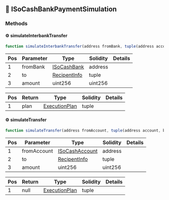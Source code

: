 ## 📜 ISoCashBankPaymentSimulation

### Methods

#### ⚙️ __simulateInterbankTransfer__
```js
function simulateInterbankTransfer(address fromBank, tuple(address account, bytes11 bic, bytes32 iban) to, uint256 amount) view returns (tuple(uint256 transferId, address debitLocalAccount, address creditLocalAccount, address payFromNostro, address payViaBank, tuple(uint8 model, address bank, address account) payViaAccount, tuple(uint8 model, address bank, address account) payToAccount) plan)
```
| Pos | Parameter | Type | Solidity | Details |
| --- | --- | --- | --- | --- |
|1 | fromBank | [ISoCashBank](./api-t-ISoCashBank.md) | address |  |
|2 | to | [RecipentInfo](./api-t-RecipentInfo.md) | tuple |  |
|3 | amount | uint256 | uint256 |  |


| Pos | Return | Type | Solidity | Details |
| --- | --- | --- | --- | --- |
|1 | plan | [ExecutionPlan](./api-t-ExecutionPlan.md) | tuple |  |


#### ⚙️ __simulateTransfer__
```js
function simulateTransfer(address fromAccount, tuple(address account, bytes11 bic, bytes32 iban) to, uint256 amount) view returns (tuple(uint256 transferId, address debitLocalAccount, address creditLocalAccount, address payFromNostro, address payViaBank, tuple(uint8 model, address bank, address account) payViaAccount, tuple(uint8 model, address bank, address account) payToAccount))
```
| Pos | Parameter | Type | Solidity | Details |
| --- | --- | --- | --- | --- |
|1 | fromAccount | [ISoCashAccount](./api-t-ISoCashAccount.md) | address |  |
|2 | to | [RecipentInfo](./api-t-RecipentInfo.md) | tuple |  |
|3 | amount | uint256 | uint256 |  |


| Pos | Return | Type | Solidity | Details |
| --- | --- | --- | --- | --- |
|1 | null | [ExecutionPlan](./api-t-ExecutionPlan.md) | tuple |  |


